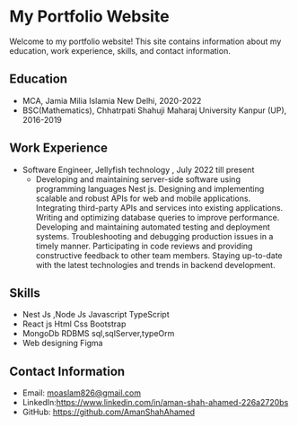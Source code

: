 # My Portfolio Website

Welcome to my portfolio website! This site contains information about my education, work experience, skills, and contact information.

## Education

* MCA, Jamia Milia Islamia New Delhi, 2020-2022
* BSC(Mathematics), Chhatrpati Shahuji Maharaj University Kanpur (UP), 2016-2019

## Work Experience

* Software Engineer, Jellyfish technology , July 2022 till present
  * Developing and maintaining server-side software using programming languages Nest js.
    Designing and implementing scalable and robust APIs for web and mobile applications.
    Integrating third-party APIs and services into existing applications.
    Writing and optimizing database queries to improve performance.
    Developing and maintaining automated testing and deployment systems.
   Troubleshooting and debugging production issues in a timely manner.
   Participating in code reviews and providing constructive feedback to other team members.
   Staying up-to-date with the latest technologies and trends in backend development.


## Skills

* Nest Js ,Node Js Javascript TypeScript
* React js Html Css Bootstrap
* MongoDb RDBMS sql,sqlServer,typeOrm
* Web designing Figma

## Contact Information

* Email: moaslam826@gmail.com
* LinkedIn:https://www.linkedin.com/in/aman-shah-ahamed-226a2720bs
* GitHub: https://github.com/AmanShahAhamed
